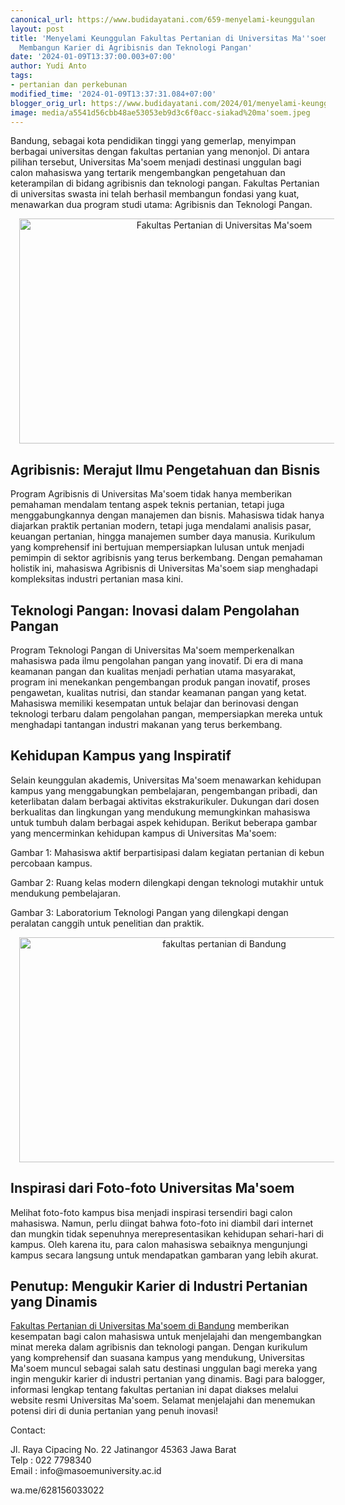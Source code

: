```yaml
---
canonical_url: https://www.budidayatani.com/659-menyelami-keunggulan
layout: post
title: 'Menyelami Keunggulan Fakultas Pertanian di Universitas Ma''soem di Bandung:
  Membangun Karier di Agribisnis dan Teknologi Pangan'
date: '2024-01-09T13:37:00.003+07:00'
author: Yudi Anto
tags:
- pertanian dan perkebunan
modified_time: '2024-01-09T13:37:31.084+07:00'
blogger_orig_url: https://www.budidayatani.com/2024/01/menyelami-keunggulan-fakultas-pertanian.html
image: media/a5541d56cbb48ae53053eb9d3c6f0acc-siakad%20ma'soem.jpeg
---
```

<p>Bandung, sebagai kota pendidikan tinggi yang gemerlap, menyimpan berbagai universitas dengan fakultas pertanian yang menonjol. Di antara pilihan tersebut, Universitas Ma'soem menjadi destinasi unggulan bagi calon mahasiswa yang tertarik mengembangkan pengetahuan dan keterampilan di bidang agribisnis dan teknologi pangan. Fakultas Pertanian di universitas swasta ini telah berhasil membangun fondasi yang kuat, menawarkan dua program studi utama: Agribisnis dan Teknologi Pangan.</p><div class="separator" style="clear: both; text-align: center;"><a href="https://blogger.googleusercontent.com/img/b/R29vZ2xl/AVvXsEgUyMtk3K07GXdF_yuo9EZXZa-H-jvjCFIU1nm6r0U8P-PHUVDzvAWFw_H25xJhyeNoM2GD3kOCABRxpbhyphenhyphenlAdAShwtDnA6DHcgT85KKVzlu_yF48VlwJOCXa7u1kCCT4GQqsibXIz4X7ySWrSm7wqyTniad8M7GeJkDnKKK9k8NETvmlR6pG920szvf862/s1920/Ma'soem%20University%20.jpeg" imageanchor="1" style="margin-left: 1em; margin-right: 1em;"><img alt="Fakultas Pertanian di Universitas Ma'soem" border="0" data-original-height="1080" data-original-width="1920" height="360" src="https://blogger.googleusercontent.com/img/b/R29vZ2xl/AVvXsEgUyMtk3K07GXdF_yuo9EZXZa-H-jvjCFIU1nm6r0U8P-PHUVDzvAWFw_H25xJhyeNoM2GD3kOCABRxpbhyphenhyphenlAdAShwtDnA6DHcgT85KKVzlu_yF48VlwJOCXa7u1kCCT4GQqsibXIz4X7ySWrSm7wqyTniad8M7GeJkDnKKK9k8NETvmlR6pG920szvf862/w640-h360/Ma'soem%20University%20.jpeg" width="640" /></a></div><h2>Agribisnis: Merajut Ilmu Pengetahuan dan Bisnis</h2><p>Program Agribisnis di Universitas Ma'soem tidak hanya memberikan pemahaman mendalam tentang aspek teknis pertanian, tetapi juga menggabungkannya dengan manajemen dan bisnis. Mahasiswa tidak hanya diajarkan praktik pertanian modern, tetapi juga mendalami analisis pasar, keuangan pertanian, hingga manajemen sumber daya manusia. Kurikulum yang komprehensif ini bertujuan mempersiapkan lulusan untuk menjadi pemimpin di sektor agribisnis yang terus berkembang. Dengan pemahaman holistik ini, mahasiswa Agribisnis di Universitas Ma'soem siap menghadapi kompleksitas industri pertanian masa kini.</p><h2>Teknologi Pangan: Inovasi dalam Pengolahan Pangan</h2><p>Program Teknologi Pangan di Universitas Ma'soem memperkenalkan mahasiswa pada ilmu pengolahan pangan yang inovatif. Di era di mana keamanan pangan dan kualitas menjadi perhatian utama masyarakat, program ini menekankan pengembangan produk pangan inovatif, proses pengawetan, kualitas nutrisi, dan standar keamanan pangan yang ketat. Mahasiswa memiliki kesempatan untuk belajar dan berinovasi dengan teknologi terbaru dalam pengolahan pangan, mempersiapkan mereka untuk menghadapi tantangan industri makanan yang terus berkembang.</p><h2>Kehidupan Kampus yang Inspiratif</h2><p>Selain keunggulan akademis, Universitas Ma'soem menawarkan kehidupan kampus yang menggabungkan pembelajaran, pengembangan pribadi, dan keterlibatan dalam berbagai aktivitas ekstrakurikuler. Dukungan dari dosen berkualitas dan lingkungan yang mendukung memungkinkan mahasiswa untuk tumbuh dalam berbagai aspek kehidupan. Berikut beberapa gambar yang mencerminkan kehidupan kampus di Universitas Ma'soem:</p><p>Gambar 1: Mahasiswa aktif berpartisipasi dalam kegiatan pertanian di kebun percobaan kampus.</p><p>Gambar 2: Ruang kelas modern dilengkapi dengan teknologi mutakhir untuk mendukung pembelajaran.</p><p>Gambar 3: Laboratorium Teknologi Pangan yang dilengkapi dengan peralatan canggih untuk penelitian dan praktik.</p><div class="separator" style="clear: both; text-align: center;"><a href="https://blogger.googleusercontent.com/img/b/R29vZ2xl/AVvXsEghgfy7-6Tg5vjSq-qahLxzIP7Gy91wG8x3syDHecARmuRDxNP7Lk1UEVKIGc4eYYMmbcDDkSTnaDLtT0EvVoXyk8zT_WUhPJTlyg1zW2-SyNmrdc7HT04DQgOpfV3HhsesBPFEh_HBC-lD2SAem_yi-xf337C6ziCtcE4LOt8rRBrEKHsYbTibc-UpJ-ot/s1920/siakad%20ma'soem.jpeg" imageanchor="1" style="margin-left: 1em; margin-right: 1em;"><img alt="fakultas pertanian di Bandung" border="0" data-original-height="1080" data-original-width="1920" height="360" src="https://blogger.googleusercontent.com/img/b/R29vZ2xl/AVvXsEghgfy7-6Tg5vjSq-qahLxzIP7Gy91wG8x3syDHecARmuRDxNP7Lk1UEVKIGc4eYYMmbcDDkSTnaDLtT0EvVoXyk8zT_WUhPJTlyg1zW2-SyNmrdc7HT04DQgOpfV3HhsesBPFEh_HBC-lD2SAem_yi-xf337C6ziCtcE4LOt8rRBrEKHsYbTibc-UpJ-ot/w640-h360/siakad%20ma'soem.jpeg" width="640" /></a></div><h2>Inspirasi dari Foto-foto Universitas Ma'soem</h2><p>Melihat foto-foto kampus bisa menjadi inspirasi tersendiri bagi calon mahasiswa. Namun, perlu diingat bahwa foto-foto ini diambil dari internet dan mungkin tidak sepenuhnya merepresentasikan kehidupan sehari-hari di kampus. Oleh karena itu, para calon mahasiswa sebaiknya mengunjungi kampus secara langsung untuk mendapatkan gambaran yang lebih akurat.</p><h2>Penutup: Mengukir Karier di Industri Pertanian yang Dinamis</h2><p><a href="https://masoemuniversity.ac.id">Fakultas Pertanian di Universitas Ma'soem di Bandung</a> memberikan kesempatan bagi calon mahasiswa untuk menjelajahi dan mengembangkan minat mereka dalam agribisnis dan teknologi pangan. Dengan kurikulum yang komprehensif dan suasana kampus yang mendukung, Universitas Ma'soem muncul sebagai salah satu destinasi unggulan bagi mereka yang ingin mengukir karier di industri pertanian yang dinamis. Bagi para balogger, informasi lengkap tentang fakultas pertanian ini dapat diakses melalui website resmi Universitas Ma'soem. Selamat menjelajahi dan menemukan potensi diri di dunia pertanian yang penuh inovasi!</p><p>Contact:</p><p>Jl. Raya Cipacing No. 22 Jatinangor 45363 Jawa Barat<br />Telp : 022 7798340<br />Email : info@masoemuniversity.ac.id</p><p>wa.me/628156033022</p>